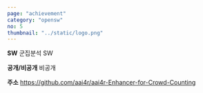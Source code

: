 ```yaml
---
page: "achievement"
category: "opensw"
no: 5
thumbnail: "../static/logo.png"
---
```


**SW** 군집분석 SW

**공개/비공개** 비공개

**주소** https://github.com/aai4r/aai4r-Enhancer-for-Crowd-Counting
